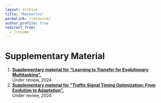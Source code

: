 ```yaml
---
layout: archive
title: "Resources"
permalink: /resource/
author_profile: true
redirect_from:
  - /resume
---
```



Supplementary Material
======
1. [**Supplementary material for "Learning to Transfer for Evolutionary Multitasking".**](https://wushenghao8404.github.io/files/revise_supplement.pdf) <br> Under review, 2024
2. [**Supplementary material for "Traffic Signal Timing Optimization: From Evolution to Adaptation".**](https://wushenghao8404.github.io/files/LMM-supplement.pdf) <br> Under review, 2024


